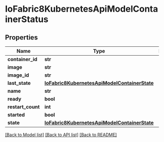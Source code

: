 # IoFabric8KubernetesApiModelContainerStatus

## Properties
Name | Type | Description | Notes
------------ | ------------- | ------------- | -------------
**container_id** | **str** |  | [optional] 
**image** | **str** |  | [optional] 
**image_id** | **str** |  | [optional] 
**last_state** | [**IoFabric8KubernetesApiModelContainerState**](IoFabric8KubernetesApiModelContainerState.md) |  | [optional] 
**name** | **str** |  | [optional] 
**ready** | **bool** |  | [optional] 
**restart_count** | **int** |  | [optional] 
**started** | **bool** |  | [optional] 
**state** | [**IoFabric8KubernetesApiModelContainerState**](IoFabric8KubernetesApiModelContainerState.md) |  | [optional] 

[[Back to Model list]](../README.md#documentation-for-models) [[Back to API list]](../README.md#documentation-for-api-endpoints) [[Back to README]](../README.md)

